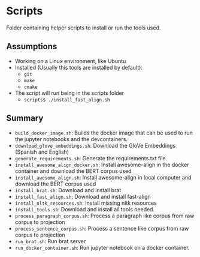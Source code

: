 # Scripts

Folder containing helper scripts to install or run the tools used.

## Assumptions

- Working on a Linux environment, like Ubuntu
- Installed (Usually this tools are installed by default):
  - `git`
  - `make`
  - `cmake`
- The script will run being in the scripts folder
  - `scripts$ ./install_fast_align.sh`

## Summary

- `build_docker_image.sh`: Builds the docker image that can be used to run the jupyter notebooks and the devcontainers.
- `download_glove_embeddings.sh`: Download the GloVe Embeddings (Spanish and English)
- `generate_requirements.sh`: Generate the requirements.txt file
- `install_awesome_align_docker.sh`: Install awesome-align in the docker container and download the BERT corpus used
- `install_awesome_align.sh`: Install awesome-align in local computer and download the BERT corpus used
- `install_brat.sh`: Download and install brat
- `install_fast_align.sh`: Download and install fast-align
- `install_nltk_resources.sh`: Install missing nltk resources
- `install_tools.sh`: Download and install all tools needed.
- `process_paragraph_corpus.sh`: Process a paragraph like corpus from raw corpus to projection
- `process_sentence_corpus.sh`: Process a sentence like corpus from raw corpus to projection
- `run_brat.sh`: Run brat server
- `run_docker_container.sh`: Run jupyter notebook on a docker container.
